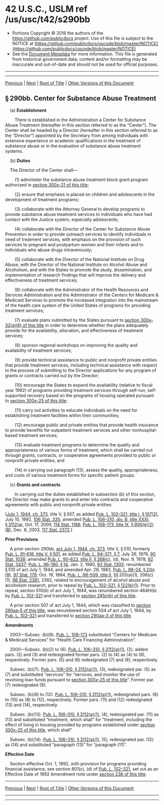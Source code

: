 ---
---

# 42 U.S.C., USLM ref /us/usc/t42/s290bb

* Portions Copyright © 2016 the authors of the https://github.com/publicdocs project.
  Use of this file is subject to the NOTICE at [https://github.com/publicdocs/uscode/blob/master/NOTICE](https://github.com/publicdocs/uscode/blob/master/NOTICE)
* See the [Document Metadata](././../../../../../../..//README.md) for more information.
  This file is generated from historical government data; content and/or formatting may be inaccurate and out-of-date and should not be used for official purposes.

----------
----------

[Previous](./../../../../../../..//us/usc/t42/ch6A/schIII–A/ptB/spt1/m__us_usc_t42_ch6A_schIII–A_ptB_spt1.md) | [Next](./../../../../../../..//us/usc/t42/ch6A/schIII–A/ptB/spt1/m__us_usc_t42_s290bb–1.md) | [Root of Title](./../../../../../../../) | [Other Versions of this Document](https://publicdocs.github.io/go/links?ns=uslm&ref=%2Fus%2Fusc%2Ft42%2Fs290bb)

## § 290bb. Center for Substance Abuse Treatment

    (a) __Establishment__ 

        There is established in the Administration a Center for Substance Abuse Treatment (hereafter in this section referred to as the “Center”). The Center shall be headed by a Director (hereafter in this section referred to as the “Director”) appointed by the Secretary from among individuals with extensive experience or academic qualifications in the treatment of substance abuse or in the evaluation of substance abuse treatment systems.

    (b) __Duties__ 

    The Director of the Center shall—

        (1) administer the substance abuse treatment block grant program authorized in [section 300x–21 of this title][/us/usc/t42/s300x–21];

        (2) ensure that emphasis is placed on children and adolescents in the development of treatment programs;

        (3) collaborate with the Attorney General to develop programs to provide substance abuse treatment services to individuals who have had contact with the Justice system, especially adolescents;

        (4) collaborate with the Director of the Center for Substance Abuse Prevention in order to provide outreach services to identify individuals in need of treatment services, with emphasis on the provision of such services to pregnant and postpartum women and their infants and to individuals who abuse drugs intravenously;

        (5) collaborate with the Director of the National Institute on Drug Abuse, with the Director of the National Institute on Alcohol Abuse and Alcoholism, and with the States to promote the study, dissemination, and implementation of research findings that will improve the delivery and effectiveness of treatment services;

        (6) collaborate with the Administrator of the Health Resources and Services Administration and the Administrator of the Centers for Medicare & Medicaid Services to promote the increased integration into the mainstream of the health care system of the United States of programs for providing treatment services;

        (7) evaluate plans submitted by the States pursuant to [section 300x–32(a)(6) of this title][/us/usc/t42/s300x–32/a/6] in order to determine whether the plans adequately provide for the availability, allocation, and effectiveness of treatment services;

        (8) sponsor regional workshops on improving the quality and availability of treatment services;

        (9) provide technical assistance to public and nonprofit private entities that provide treatment services, including technical assistance with respect to the process of submitting to the Director applications for any program of grants or contracts carried out by the Director;

        (10) encourage the States to expand the availability (relative to fiscal year 1992) of programs providing treatment services through self-run, self-supported recovery based on the programs of housing operated pursuant to [section 300x–25 of this title][/us/usc/t42/s300x–25];

        (11) carry out activities to educate individuals on the need for establishing treatment facilities within their communities;

        (12) encourage public and private entities that provide health insurance to provide benefits for outpatient treatment services and other nonhospital-based treatment services;

        (13) evaluate treatment programs to determine the quality and appropriateness of various forms of treatment, which shall be carried out through grants, contracts, or cooperative agreements provided to public or nonprofit private entities; and

        (14) in carrying out paragraph (13), assess the quality, appropriateness, and costs of various treatment forms for specific patient groups.

    (c) __Grants and contracts__ 

        In carrying out the duties established in subsection (b) of this section, the Director may make grants to and enter into contracts and cooperative agreements with public and nonprofit private entities.

([July 1, 1944, ch. 373][/us/act/1944-07-01/ch373], title V, § 507, as added [Pub. L. 102–321, title I, § 107(2)][/us/pl/102/321/s107/2], July 10, 1992, [106 Stat. 335][/us/stat/106/335]; amended [Pub. L. 106–310, div. B, title XXXI, § 3112(a)][/us/pl/106/310/s3112/a], Oct. 17, 2000, [114 Stat. 1188][/us/stat/114/1188]; [Pub. L. 108–173, title IX, § 900(e)(2)(B)][/us/pl/108/173/s900/e/2/B], Dec. 8, 2003, [117 Stat. 2372][/us/stat/117/2372].)

 __Prior Provisions__ 

    A prior section 290bb, [act July 1, 1944, ch. 373][/us/act/1944-07-01/ch373], title V, § 510, formerly [Pub. L. 91–616, title V, § 501][/us/pl/91/616/s501], as added [Pub. L. 94–371, § 7][/us/pl/94/371/s7], July 26, 1976, [90 Stat. 1038][/us/stat/90/1038]; amended [Pub. L. 95–622, title II, § 268(c)][/us/pl/95/622/s268/c], (d), Nov. 9, 1978, [92 Stat. 3437][/us/stat/92/3437]; [Pub. L. 96–180, § 14][/us/pl/96/180/s14], Jan. 2, 1980, [93 Stat. 1305][/us/stat/93/1305]; renumbered § 510 of act July 1, 1944, and amended Apr. 26, 1983, [Pub. L. 98–24, § 2(b)(9)][/us/pl/98/24/s2/b/9], [97 Stat. 179][/us/stat/97/179]; Oct. 19, 1984, [Pub. L. 98–509, title II][/us/pl/98/509], §§ 205(a)(1), 206(c)(1), [98 Stat. 2361][/us/stat/98/2361], 2362, related to encouragement of alcohol abuse and alcoholism research, prior to repeal by [Pub. L. 102–321, § 122(b)(1)][/us/pl/102/321/s122/b/1]. Prior to repeal, section 510(b) of act July 1, 1944, was renumbered section 464H(b) by [Pub. L. 102–321][/us/pl/102/321] and transferred to [section 285n(b) of this title][/us/usc/t42/s285n/b].

    A prior section 507 of act July 1, 1944, which was classified to [section 290aa–5 of this title][/us/usc/t42/s290aa–5], was renumbered section 504 of act July 1, 1944, by [Pub. L. 102–321][/us/pl/102/321] and transferred to [section 290aa–3 of this title][/us/usc/t42/s290aa–3].

 __Amendments__ 

    2003—Subsec. (b)(6). [Pub. L. 108–173][/us/pl/108/173] substituted “Centers for Medicare & Medicaid Services” for “Health Care Financing Administration”.

    2000—Subsec. (b)(2) to (6). [Pub. L. 106–310, § 3112(a)(1)][/us/pl/106/310/s3112/a/1], (2), added pars. (2) and (3) and redesignated former pars. (2) to (4) as (4) to (6), respectively. Former pars. (5) and (6) redesignated (7) and (8), respectively.

    Subsec. (b)(7). [Pub. L. 106–310, § 3112(a)(1)][/us/pl/106/310/s3112/a/1], (3), redesignated par. (5) as (7) and substituted “services” for “services, and monitor the use of revolving loan funds pursuant to [section 300x–25 of this title][/us/usc/t42/s300x–25]”. Former par. (7) redesignated (9).

    Subsec. (b)(8) to (12). [Pub. L. 106–310, § 3112(a)(1)][/us/pl/106/310/s3112/a/1], redesignated pars. (6) to (10) as (8) to (12), respectively. Former pars. (11) and (12) redesignated (13) and (14), respectively.

    Subsec. (b)(13). [Pub. L. 106–310, § 3112(a)(1)][/us/pl/106/310/s3112/a/1], (4), redesignated par. (11) as (13) and substituted “treatment, which shall” for “treatment, including the effect of living in housing provided by programs established under [section 300x–25 of this title][/us/usc/t42/s300x–25], which shall”.

    Subsec. (b)(14). [Pub. L. 106–310, § 3112(a)(1)][/us/pl/106/310/s3112/a/1], (5), redesignated par. (12) as (14) and substituted “paragraph (13)” for “paragraph (11)”.

 __Effective Date__ 

    Section effective Oct. 1, 1992, with provision for programs providing financial assistance, see section 801(c), (d) of [Pub. L. 102–321][/us/pl/102/321], set out as an Effective Date of 1992 Amendment note under [section 236 of this title][/us/usc/t42/s236].

----------

[Previous](./../../../../../../..//us/usc/t42/ch6A/schIII–A/ptB/spt1/m__us_usc_t42_ch6A_schIII–A_ptB_spt1.md) | [Next](./../../../../../../..//us/usc/t42/ch6A/schIII–A/ptB/spt1/m__us_usc_t42_s290bb–1.md) | [Root of Title](./../../../../../../../) | [Other Versions of this Document](https://publicdocs.github.io/go/links?ns=uslm&ref=%2Fus%2Fusc%2Ft42%2Fs290bb)

----------
----------

[/us/usc/t42/s300x–21]: https://publicdocs.github.io/go/links?ns=uslm&ref=%2Fus%2Fusc%2Ft42%2Fs300x%E2%80%9321
[/us/usc/t42/s300x–32/a/6]: https://publicdocs.github.io/go/links?ns=uslm&ref=%2Fus%2Fusc%2Ft42%2Fs300x%E2%80%9332%2Fa%2F6
[/us/usc/t42/s300x–25]: https://publicdocs.github.io/go/links?ns=uslm&ref=%2Fus%2Fusc%2Ft42%2Fs300x%E2%80%9325
[/us/act/1944-07-01/ch373]: https://publicdocs.github.io/go/links?ns=uslm&ref=%2Fus%2Fact%2F1944-07-01%2Fch373
[/us/pl/102/321/s107/2]: https://publicdocs.github.io/go/links?ns=uslm&ref=%2Fus%2Fpl%2F102%2F321%2Fs107%2F2
[/us/stat/106/335]: https://publicdocs.github.io/go/links?ns=uslm&ref=%2Fus%2Fstat%2F106%2F335
[/us/pl/106/310/s3112/a]: https://publicdocs.github.io/go/links?ns=uslm&ref=%2Fus%2Fpl%2F106%2F310%2Fs3112%2Fa
[/us/stat/114/1188]: https://publicdocs.github.io/go/links?ns=uslm&ref=%2Fus%2Fstat%2F114%2F1188
[/us/pl/108/173/s900/e/2/B]: https://publicdocs.github.io/go/links?ns=uslm&ref=%2Fus%2Fpl%2F108%2F173%2Fs900%2Fe%2F2%2FB
[/us/stat/117/2372]: https://publicdocs.github.io/go/links?ns=uslm&ref=%2Fus%2Fstat%2F117%2F2372
[/us/act/1944-07-01/ch373]: https://publicdocs.github.io/go/links?ns=uslm&ref=%2Fus%2Fact%2F1944-07-01%2Fch373
[/us/pl/91/616/s501]: https://publicdocs.github.io/go/links?ns=uslm&ref=%2Fus%2Fpl%2F91%2F616%2Fs501
[/us/pl/94/371/s7]: https://publicdocs.github.io/go/links?ns=uslm&ref=%2Fus%2Fpl%2F94%2F371%2Fs7
[/us/stat/90/1038]: https://publicdocs.github.io/go/links?ns=uslm&ref=%2Fus%2Fstat%2F90%2F1038
[/us/pl/95/622/s268/c]: https://publicdocs.github.io/go/links?ns=uslm&ref=%2Fus%2Fpl%2F95%2F622%2Fs268%2Fc
[/us/stat/92/3437]: https://publicdocs.github.io/go/links?ns=uslm&ref=%2Fus%2Fstat%2F92%2F3437
[/us/pl/96/180/s14]: https://publicdocs.github.io/go/links?ns=uslm&ref=%2Fus%2Fpl%2F96%2F180%2Fs14
[/us/stat/93/1305]: https://publicdocs.github.io/go/links?ns=uslm&ref=%2Fus%2Fstat%2F93%2F1305
[/us/pl/98/24/s2/b/9]: https://publicdocs.github.io/go/links?ns=uslm&ref=%2Fus%2Fpl%2F98%2F24%2Fs2%2Fb%2F9
[/us/stat/97/179]: https://publicdocs.github.io/go/links?ns=uslm&ref=%2Fus%2Fstat%2F97%2F179
[/us/pl/98/509]: https://publicdocs.github.io/go/links?ns=uslm&ref=%2Fus%2Fpl%2F98%2F509
[/us/stat/98/2361]: https://publicdocs.github.io/go/links?ns=uslm&ref=%2Fus%2Fstat%2F98%2F2361
[/us/pl/102/321/s122/b/1]: https://publicdocs.github.io/go/links?ns=uslm&ref=%2Fus%2Fpl%2F102%2F321%2Fs122%2Fb%2F1
[/us/pl/102/321]: https://publicdocs.github.io/go/links?ns=uslm&ref=%2Fus%2Fpl%2F102%2F321
[/us/usc/t42/s285n/b]: https://publicdocs.github.io/go/links?ns=uslm&ref=%2Fus%2Fusc%2Ft42%2Fs285n%2Fb
[/us/usc/t42/s290aa–5]: https://publicdocs.github.io/go/links?ns=uslm&ref=%2Fus%2Fusc%2Ft42%2Fs290aa%E2%80%935
[/us/pl/102/321]: https://publicdocs.github.io/go/links?ns=uslm&ref=%2Fus%2Fpl%2F102%2F321
[/us/usc/t42/s290aa–3]: https://publicdocs.github.io/go/links?ns=uslm&ref=%2Fus%2Fusc%2Ft42%2Fs290aa%E2%80%933
[/us/pl/108/173]: https://publicdocs.github.io/go/links?ns=uslm&ref=%2Fus%2Fpl%2F108%2F173
[/us/pl/106/310/s3112/a/1]: https://publicdocs.github.io/go/links?ns=uslm&ref=%2Fus%2Fpl%2F106%2F310%2Fs3112%2Fa%2F1
[/us/pl/106/310/s3112/a/1]: https://publicdocs.github.io/go/links?ns=uslm&ref=%2Fus%2Fpl%2F106%2F310%2Fs3112%2Fa%2F1
[/us/usc/t42/s300x–25]: https://publicdocs.github.io/go/links?ns=uslm&ref=%2Fus%2Fusc%2Ft42%2Fs300x%E2%80%9325
[/us/pl/106/310/s3112/a/1]: https://publicdocs.github.io/go/links?ns=uslm&ref=%2Fus%2Fpl%2F106%2F310%2Fs3112%2Fa%2F1
[/us/pl/106/310/s3112/a/1]: https://publicdocs.github.io/go/links?ns=uslm&ref=%2Fus%2Fpl%2F106%2F310%2Fs3112%2Fa%2F1
[/us/usc/t42/s300x–25]: https://publicdocs.github.io/go/links?ns=uslm&ref=%2Fus%2Fusc%2Ft42%2Fs300x%E2%80%9325
[/us/pl/106/310/s3112/a/1]: https://publicdocs.github.io/go/links?ns=uslm&ref=%2Fus%2Fpl%2F106%2F310%2Fs3112%2Fa%2F1
[/us/pl/102/321]: https://publicdocs.github.io/go/links?ns=uslm&ref=%2Fus%2Fpl%2F102%2F321
[/us/usc/t42/s236]: https://publicdocs.github.io/go/links?ns=uslm&ref=%2Fus%2Fusc%2Ft42%2Fs236


